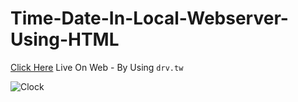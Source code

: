 # Time-Date-In-Local-Webserver-Using-HTML

[Click Here](https://bit.ly/2VRr37c) Live On Web - By Using `drv.tw`

![Clock](https://user-images.githubusercontent.com/25906435/126211542-d5ced4be-55b0-43f4-bee6-abe32ed7beca.gif)
